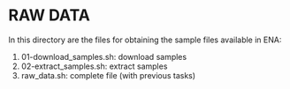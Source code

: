 # RAW DATA

In this directory are the files for obtaining the sample files available in ENA:

1. 01-download_samples.sh: download samples
2. 02-extract_samples.sh: extract samples
3. raw_data.sh: complete file (with previous tasks)
